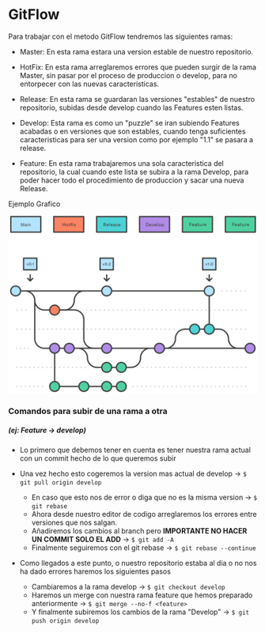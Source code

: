 # GitFlow

Para trabajar con el metodo GitFlow tendremos las siguientes ramas:
- Master: En esta rama estara una version estable de nuestro repositorio.

- HotFix: En esta rama arreglaremos errores que pueden surgir de la rama Master, sin pasar por el proceso de produccion o develop, para no entorpecer con las nuevas caracteristicas.

- Release: En esta rama se guardaran las versiones "estables" de nuestro repositorio, subidas desde develop cuando las Features esten listas.

- Develop: Esta rama es como un "puzzle" se iran subiendo Features acabadas o en versiones que son estables, cuando tenga suficientes caracteristicas para ser una version como por ejemplo "1.1" se pasara a release.

- Feature: En esta rama trabajaremos una sola caracteristica del repositorio, la cual cuando este lista se subira a la rama Develop, para poder hacer todo el procedimiento de produccion y sacar una nueva Release.


Ejemplo Grafico

![GraphicExample](media/ejemplo%20grafico%20branches.svg)


### Comandos para subir de una rama a otra
##### (ej: Feature -> develop)

- Lo primero que debemos tener en cuenta es tener nuestra rama actual con un commit hecho de lo que queremos subir

- Una vez hecho esto cogeremos la version mas actual de develop -> ```$ git pull origin develop```
    - En caso que esto nos de error o diga que no es la misma version -> ```$ git rebase```
    - Ahora desde nuestro editor de codigo arreglaremos los errores entre versiones que nos salgan.
    - Añadiremos los cambios al branch pero **IMPORTANTE NO HACER UN COMMIT SOLO EL ADD** -> ```$ git add -A```
    - Finalmente seguiremos con el git rebase -> ```$ git rebase --continue```

- Como llegados a este punto, o nuestro repositorio estaba al dia o no nos ha dado errores haremos los siguientes pasos
    - Cambiaremos a la rama develop -> ```$ git checkout develop```
    - Haremos un merge con nuestra rama feature que hemos preparado anteriormente -> ```$ git merge --no-f <feature>```
    - Y finalmente subiremos los cambios de la rama "Develop" -> ```$ git push origin develop```